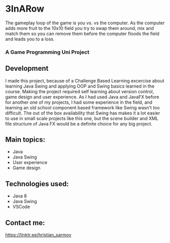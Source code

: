 # 3InARow

The gameplay loop of the game is you vs. vs the computer. As the computer adds more fruit to the 10x10 field you try to swap them around, 
mix and match them so you can remove them before the computer floods the field and leads you to a loss.

### A Game Programming Uni Project

## Development 

I made this project, because of a Challenge Based Learning excercise about learning Java Swing and applying OOP and 
Swing basics learned in the course. Making the project required self learning about version control, game design
and user experience. As I had used Java and JavaFX before for another one of my projects, I had some experience in the field, 
and learning an old school component based framework like Swing wasn't too difficult. The out of the box availability that Swing 
has makes it a lot easier to use in small scale projects like this one, but the scene builder and XML file structure of Java FX 
would be a definite choice for any big project.

## Main topics:

  - Java
  - Java Swing
  - User experience
  - Game design
    
## Technologies used: 

  - Java 8
  - Java Swing
  - VSCode

## Contact me:

https://linktr.ee/hristian_sarmov
